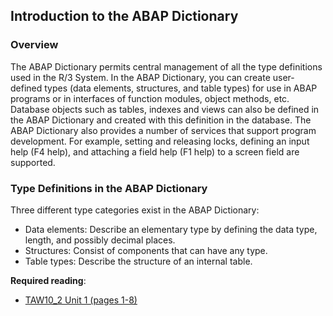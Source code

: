 ## Introduction to the ABAP Dictionary

### Overview
The ABAP Dictionary permits central management of all the type definitions used in the R/3 System.
In the ABAP Dictionary, you can create user-defined types (data elements, structures, and table types) for use in ABAP programs or in interfaces of function modules, object methods, etc. Database objects such as tables, indexes and views can also be defined in the ABAP Dictionary and created with this definition in the database.
The ABAP Dictionary also provides a number of services that support program development. For example, setting and releasing locks, defining an input help (F4 help), and attaching a field help (F1 help) to a screen field are supported.

### Type Definitions in the ABAP Dictionary
Three different type categories exist in the ABAP Dictionary:
- Data elements: Describe an elementary type by defining the data type, length, and possibly decimal places.
- Structures: Consist of components that can have any type.
- Table types: Describe the structure of an internal table.

**Required reading**:
- [TAW10_2 Unit 1 (pages 1-8)](https://msggroup.sharepoint.com/:b:/r/sites/msteamsf974e3/Freigegebene%20Dokumente/General/SAP%20Summer%20School%202023/Training%20materials/TAW/TAW10_2_EN_Col92_FV_Part_NSC.pdf?csf=1&web=1&e=ilJTgd)



